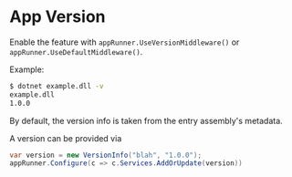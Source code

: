 # App Version

Enable the feature with `appRunner.UseVersionMiddleware()` or `appRunner.UseDefaultMiddleware()`.

Example:

```bash
$ dotnet example.dll -v
example.dll
1.0.0
```

By default, the version info is taken from the entry assembly's metadata.

A version can be provided via 

```c#
var version = new VersionInfo("blah", "1.0.0");
appRunner.Configure(c => c.Services.AddOrUpdate(version))
```
